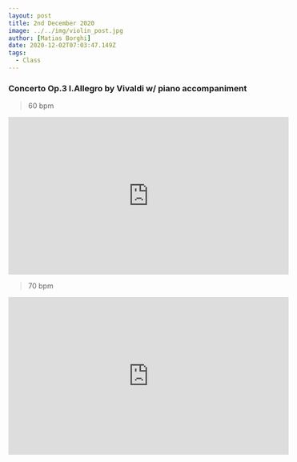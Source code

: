 ```yaml
---
layout: post
title: 2nd December 2020
image: ../../img/violin_post.jpg
author: [Matias Borghi]
date: 2020-12-02T07:03:47.149Z
tags:
  - Class
---
```


### Concerto Op.3 I.Allegro by Vivaldi w/ piano accompaniment

> 60 bpm

<iframe width="560" height="315" src="https://www.youtube.com/embed/yv9xW8r62sI" frameborder="0" allow="accelerometer; autoplay; clipboard-write; encrypted-media; gyroscope; picture-in-picture" allowfullscreen></iframe>

> 70 bpm

<iframe width="560" height="315" src="https://www.youtube.com/embed/KT9BneIJJnI" frameborder="0" allow="accelerometer; autoplay; clipboard-write; encrypted-media; gyroscope; picture-in-picture" allowfullscreen></iframe>